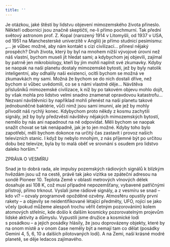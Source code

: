 ```yaml
---
title: ''
---
```


Je otázkou, jaké štěstí by lidstvu objevení mimozemského života přineslo. Někteří odborníci jsou značně skeptičtí, ne-li přímo pochmurní. Tak přední světový astronom prof. Z. Kopal (narozený 1914 v Litomyšli, od 1937 v USA, od 1951 na Manchesterské univerzitě v Anglii) je přímo studnicí pesimismu: „… je vůbec možné, aby nám kontakt s cizí civilizací… přinesl nějaký prospěch? Druh života, který by byl na mnohem nižší vývojové úrovni než náš vlastní, bychom museli jít hledat sami; a kdybychom jej objevili, zajímal by patrně jen mikrobiology, kteří by jím mohli naplnit své zkumavky. Kdyby se naopak na naši planetu dostaly mimozemské bytosti, jež by byly natolik inteligentní, aby odhalily naši existenci, ocitli bychom se možná ve zkumavkách my sami. Možná že bychom se do nich dostali dříve, než bychom si vůbec uvědomili, co se s námi vlastně děje… Návštěva příslušníků mimozemské civilizace, k níž by po takovém objevu mohlo dojít, by však mohla pro lidstvo velmi snadno znamenat opravdovou katastrofu… Nezvaní návštěvníci by například mohli přenést na naši planetu takové jednobuněčné baktérie, vůči nimž jsou sami imunní, ale jež by mohly přivodit náš rychlý konec. Kdybychom proto někdy z kosmu zachytili signály, jež by byly předzvěstí návštěvy nějakých mimozemských bytostí, nemělo by nás ani napadnout na ně odpovídat. Měli bychom se naopak snažit chovat se tak nenápadně, jak je to jen možné. Kdyby toho bylo zapotřebí, měli bychom dokonce na určitý čas zastavit i provoz našich televizních stanic. I když by nebylo mnohým, z nás příjemné být po určitou dobu bez televize, byla by to malá oběť ve srovnání s osudem pro lidstvo daleko horším.“

ZPRÁVA O VESMÍRU

Snad je to dobrá rada, ale impulsy pozemských rádiových signálů k blízkým hvězdám jsou už na cestě, právě tak jako vizitka se zpáteční adresou na sondě Pioneer 10. Teplota Země v oblasti metrových vlnových délek dosahuje asi 108 K, což musí případné nepozemšťany, vybavené patřičnými přístroji, přímo trknout. Vyslali jsme rádiové signály, a z vesmíru se snad – kdo ví? – ozvaly programově opožděné ozvěny. Atmosféru opustily první rakety – a objevily se neidentifikované létající předměty, UFO, rojící se jako včely (pokud můžeme alespoň trochu věřit četným pozorováním) kolem atomových střelnic, kde došlo k dalším kosmicky pozorovatelným projevům lidské aktivity a důmyslu. Vypustili jsme družice a kosmické lodi s posádkou – a jejich posádky hlásily, že jsou doprovázeny objekty, které by na onom místě a v onom čase neměly být a nemají tam co dělat (posádky Gemini 4, 5, 6, 10 a dalších pilotovaných lodí). A na Zemi, naší krásné modré planetě, se děje ledacos zajímavého.

